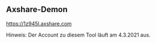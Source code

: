 ## Axshare-Demon

https://1z945l.axshare.com

Hinweis: Der Account zu diesem Tool läuft am 4.3.2021 aus.
